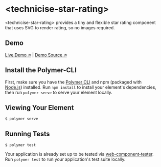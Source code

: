 # \<technicise-star-rating\>

&lt;technicise-star-rating&gt; provides a tiny and flexible star rating component that uses SVG to render rating, so no images required.

## Demo

[Live Demo ↗](https://technicise-star-rating-demo.stackblitz.io)
|
[Demo Source ↗](https://stackblitz.com/edit/technicise-star-rating-demo)

## Install the Polymer-CLI

First, make sure you have the [Polymer CLI](https://www.npmjs.com/package/polymer-cli) and npm (packaged with [Node.js](https://nodejs.org)) installed. Run `npm install` to install your element's dependencies, then run `polymer serve` to serve your element locally.

## Viewing Your Element

```
$ polymer serve
```

## Running Tests

```
$ polymer test
```

Your application is already set up to be tested via [web-component-tester](https://github.com/Polymer/web-component-tester). Run `polymer test` to run your application's test suite locally.
